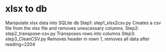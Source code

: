 # xlsx to db
 Manipulate xlsx data into SQLite db
Step1:	step1_xlsx2csv.py
	Creates a csv file from the xlsx file and removes unescessary columns.
Step2:	step2_transpose-csv.py
	Transposes rows into columns
Step3:	step3_CleanCSV.py
	Removes header in rown 1, removes all data after reading=2204
